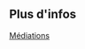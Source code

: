 ## Plus d'infos

<a class='see-also' href='mediations.html'><span class='title'>Médiations</span></a>

